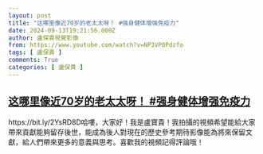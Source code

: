 ```yaml
---
layout: post
title: "这哪里像近70岁的老太太呀！ #强身健体增强免疫力"
date: 2024-09-13T19:21:56.000Z
author: 盧保貴視覺影像
from: https://www.youtube.com/watch?v=NP3VP0Pdzfo
tags: [ 盧保貴 ]
comments: True
categories: [ 盧保貴 ]
---
```

<!--1726255316000-->
[这哪里像近70岁的老太太呀！ #强身健体增强免疫力](https://www.youtube.com/watch?v=NP3VP0Pdzfo)
------

<div>
https://bit.ly/2YsRD8D哈嘍，大家好！我是盧寶貴！我拍攝的視頻希望能給大家帶來貢獻能夠留存後世，能成為後人對現在的歷史參考期待影像能為將來保留文獻，給人們帶來更多的意義與思考。喜歡我的視頻記得評論哦！
</div>
